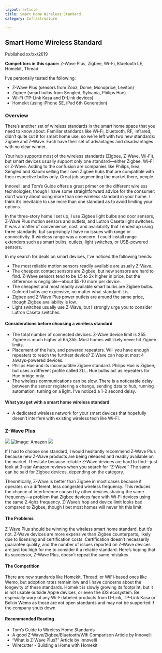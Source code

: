 ```yaml
---
layout: article
title: Smart Home Wireless Standard
category: Infrastructure

---
```


## Smart Home Wireless Standard
Published xx/xx/2019

**Competitors in this space:** Z-Wave Plus, Zigbee, Wi-Fi, Bluetooth LE, Homekit, Thread

I’ve personally tested the following:

- Z-Wave Plus (sensors from Zooz, Dome, Monoprice, Leviton)
- Zigbee (smart bulbs from Sengled, Sylvania, Philips Hue)
- Wi-Fi (TP-Link Kasa and D-Link devices)
- Homekit (using iPhone SE, iPad 6th Generation)

### Overview
There’s another set of wireless standards in the smart home space that you need to know about. Familiar standards like Wi-Fi, bluetooth, RF, infrared, didn’t quite cut it for smart home use, so we’re left with two new standards: Zigbee and Z-Wave. Each have their set of advantages and disadvantages with no clear winner.

Your hub supports most of the wireless standards (Zigbee, Z-Wave, Wi-Fi), but smart devices usually support only one standard—either Zigbee, Wi-Fi or Z-Wave. Adding to the confusion are companies like Philips, Ikea, Sengled and Xiaomi selling their own Zigbee hubs that are compatible with their respective bulbs only. Great job segmenting the market there, people.

Innovelli and Tom’s Guide offers a great primer on the different wireless technologies, though I have some straightforward advice for the consumer: don’t worry about using more than one wireless standard in your home. I think it’s inevitable to use more than one standard as to avoid limiting your options.

In the three-story home I set up, I use Zigbee light bulbs and door sensors, Z-Wave Plus motion sensors and outlets, and Lutron Caseta light switches. It was a matter of convenience, cost, and availability that I ended up using three standards, but surprisingly I have no issues with range or connectivity.  If wireless range was a concern, I could install range extenders such as smart bulbs, outlets, light switches, or USB-powered sensors. 

In my search for deals on smart devices, I’ve noticed the following trends:

- The most reliable motion sensors readily available are usually Z-Wave. 
- The cheapest contact sensors are Zigbee, but new sensors are hard to find. Z-Wave sensors tend to be 1.5 to 2x higher in price, but the difference is negligible—about $5-10 more per device.
- The cheapest and most readily available smart bulbs are Zigbee bulbs. Colored bulbs are expensive, no matter what standard it is.
- Zigbee and Z-Wave Plus power outlets are around the same price, though Zigbee availability is low.
- Light switches usually use Z-Wave, but I strongly urge you to consider Lutron Caseta switches.

#### Considerations before choosing a wireless standard

- The total number of connected devices. Z-Wave device limit is 255. Zigbee is much higher at 65,355. Most homes will likely never hit Zigbee limits.
- Placement of the hub, and powered repeaters. Will you have enough repeaters to reach the furthest device? Z-Wave can hop at most 4 always-powered devices.
- Philips Hue and its incompatible Zigbee standard. Philips Hue is Zigbee, but uses a different profile called ZLL.  Hue bulbs act as repeaters for Hue bridge only.
- The wireless communications can be slow. There is a noticeable delay between the sensor registering a change, sending data to hub, running automation, turning on a light. I’ve noticed a 1-2 second delay.

#### What you get with a smart home wireless standard

- A dedicated wireless network for your smart devices that hopefully doesn’t interfere with existing wireless tech like Wi-Fi.


### Z-Wave Plus
![](https://d2mxuefqeaa7sj.cloudfront.net/s_6F2D06D13ED5B646A7B3ABF92554F4B018DC3C58310A9D7A5EC1772E423FF837_1551244282226_whitespace.png)
![Image: Amazon](https://d2mxuefqeaa7sj.cloudfront.net/s_6F2D06D13ED5B646A7B3ABF92554F4B018DC3C58310A9D7A5EC1772E423FF837_1551244082211_zwave_plus-logo.jpg)
![](https://d2mxuefqeaa7sj.cloudfront.net/s_6F2D06D13ED5B646A7B3ABF92554F4B018DC3C58310A9D7A5EC1772E423FF837_1551244269701_whitespace.png)


If I had to choose one standard, I would hesitantly recommend Z-Wave Plus because new Z-Wave products are being released and readily available on the market. I hesitate because reliable Z-Wave devices are hard to find—just look at 3-star Amazon reviews when you search for “Z-Wave.” The same can be said for Zigbee devices, depending on the category.

Theoretically, Z-Wave is better than Zigbee in most cases because it operates on a different, less congested wireless frequency. This reduces the chance of interference caused by other devices sharing the same frequency—a problem that Zigbee devices face with Wi-Fi devices using the same 2.4ghz frequency. Z-Wave’s hop and device limit looks bad compared to Zigbee, though I bet most homes will never hit this limit. 

#### The Problems
Z-Wave Plus should be winning the wireless smart home standard, but it’s not. Z-Wave devices are more expensive than Zigbee counterparts, likely due to licensing and certification costs. Certification doesn’t necessarily guarantee quality, and the number of issues reported on Z-Wave devices are just too high for me to consider it a reliable standard. Here’s hoping that its successor, Z-Wave Plus, doesn’t repeat the same mistakes.


#### The Competition

There are new standards like Homekit, Thread, or WiFi-based ones like Wemo, but adoption rates remain low and I have concerns about the longevity of these standards. Homekit is slowly growing its footprint, but it is not usable outside Apple devices, or even the iOS ecosystem. Be especially wary of any Wi-Fi labeled products from D-Link, TP-Link Kasa or Belkin Wemo as those are not open standards and may not be supported if the company shuts down. 

#### Recommended Reading
- Tom’s Guide to Wireless Home Standards
- A good Z-Wave/Zigbee/Bluetooth/Wifi Comparison Article by Innovelli
- “What is Z-Wave Plus?” Article by Innovelli
- Wirecutter - Building a Home with Homekit
